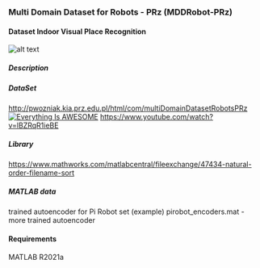 ### Multi Domain Dataset for Robots - PRz (MDDRobot-PRz)
#### Dataset Indoor Visual Place Recognition

![alt text](http://pwozniak.kia.prz.edu.pl/image/MDDdataset.png)
##### Description

##### DataSet
http://pwozniak.kia.prz.edu.pl/html/com/multiDomainDatasetRobotsPRz
[![Everything Is AWESOME](http://pwozniak.kia.prz.edu.pl/image/demo.png)](https://www.youtube.com/watch?v=lBZRqR1ieBE)
https://www.youtube.com/watch?v=lBZRqR1ieBE

##### Library 
https://www.mathworks.com/matlabcentral/fileexchange/47434-natural-order-filename-sort

##### MATLAB data 
trained autoencoder for Pi Robot set (example)
pirobot_encoders.mat - more trained autoencoder

#### Requirements
MATLAB R2021a
